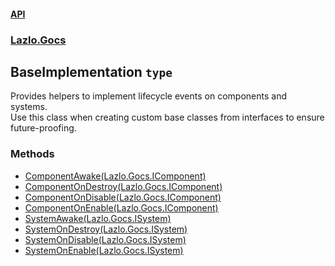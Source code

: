#### [API](./API.md 'API')
### [Lazlo.Gocs](./API.md#Lazlo-Gocs 'Lazlo.Gocs')
## BaseImplementation `type`
Provides helpers to implement lifecycle events on components and systems.  
Use this class when creating custom base classes from interfaces to ensure future-proofing.
### Methods
- [ComponentAwake(Lazlo.Gocs.IComponent)](./Lazlo-Gocs-BaseImplementation-ComponentAwake(Lazlo-Gocs-IComponent).md 'Lazlo.Gocs.BaseImplementation.ComponentAwake(Lazlo.Gocs.IComponent)')
- [ComponentOnDestroy(Lazlo.Gocs.IComponent)](./Lazlo-Gocs-BaseImplementation-ComponentOnDestroy(Lazlo-Gocs-IComponent).md 'Lazlo.Gocs.BaseImplementation.ComponentOnDestroy(Lazlo.Gocs.IComponent)')
- [ComponentOnDisable(Lazlo.Gocs.IComponent)](./Lazlo-Gocs-BaseImplementation-ComponentOnDisable(Lazlo-Gocs-IComponent).md 'Lazlo.Gocs.BaseImplementation.ComponentOnDisable(Lazlo.Gocs.IComponent)')
- [ComponentOnEnable(Lazlo.Gocs.IComponent)](./Lazlo-Gocs-BaseImplementation-ComponentOnEnable(Lazlo-Gocs-IComponent).md 'Lazlo.Gocs.BaseImplementation.ComponentOnEnable(Lazlo.Gocs.IComponent)')
- [SystemAwake(Lazlo.Gocs.ISystem)](./Lazlo-Gocs-BaseImplementation-SystemAwake(Lazlo-Gocs-ISystem).md 'Lazlo.Gocs.BaseImplementation.SystemAwake(Lazlo.Gocs.ISystem)')
- [SystemOnDestroy(Lazlo.Gocs.ISystem)](./Lazlo-Gocs-BaseImplementation-SystemOnDestroy(Lazlo-Gocs-ISystem).md 'Lazlo.Gocs.BaseImplementation.SystemOnDestroy(Lazlo.Gocs.ISystem)')
- [SystemOnDisable(Lazlo.Gocs.ISystem)](./Lazlo-Gocs-BaseImplementation-SystemOnDisable(Lazlo-Gocs-ISystem).md 'Lazlo.Gocs.BaseImplementation.SystemOnDisable(Lazlo.Gocs.ISystem)')
- [SystemOnEnable(Lazlo.Gocs.ISystem)](./Lazlo-Gocs-BaseImplementation-SystemOnEnable(Lazlo-Gocs-ISystem).md 'Lazlo.Gocs.BaseImplementation.SystemOnEnable(Lazlo.Gocs.ISystem)')
